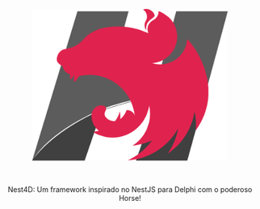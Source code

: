 <p align="center">
  <a href="https://github.com/AndersondaCampo/Nest4D/blob/Master/img/nest4d.png">
    <img alt="Horse" height="300" src="https://github.com/AndersondaCampo/Nest4D/blob/Master/img/nest4d.png">
  </a>  
</p><br>

<p align="center">
  Nest4D: Um framework inspirado no NestJS para Delphi com o poderoso Horse!
</p>
